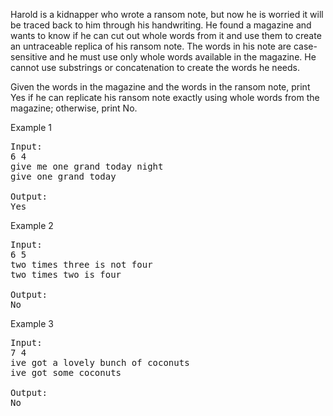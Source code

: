 Harold is a kidnapper who wrote a ransom note, but now he is worried it will be traced back to him through his handwriting. He found a magazine and wants to know if he can cut out whole words from it and use them to create an untraceable replica of his ransom note. The words in his note are case-sensitive and he must use only whole words available in the magazine. He cannot use substrings or concatenation to create the words he needs.

Given the words in the magazine and the words in the ransom note, print Yes if he can replicate his ransom note exactly using whole words from the magazine; otherwise, print No.

Example 1
<pre>
Input:
6 4
give me one grand today night
give one grand today

Output:
Yes
</pre>

Example 2
<pre>
Input:
6 5
two times three is not four
two times two is four

Output:
No
</pre>

Example 3
<pre>
Input:
7 4
ive got a lovely bunch of coconuts
ive got some coconuts

Output:
No
</pre>
